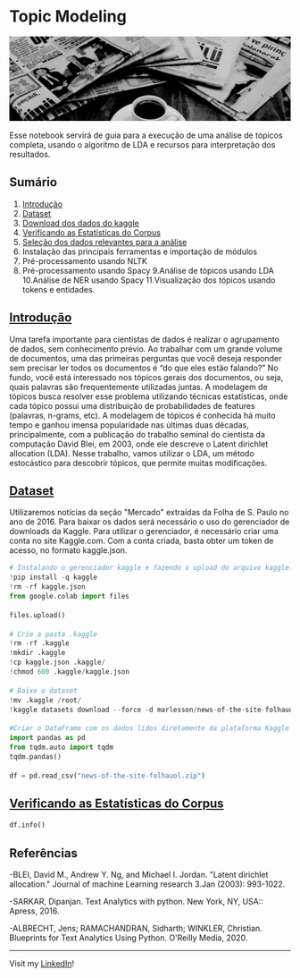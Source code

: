 # Topic Modeling

![image](img.png)

Esse notebook servirá de guia para a execução de uma análise de tópicos completa, usando o algoritmo de LDA e recursos para interpretação dos resultados.

## Sumário
1. [Introdução](#introduction)
2. [Dataset](#dataset)
3. [Download dos dados do kaggle](#download-dos-dados)
4. [Verificando as Estatísticas do Corpus](#estatisticas-corpus)
5. [Seleção dos dados relevantes para a análise](#Seleção-dos-dados-relevantes-para-a-análise)
6. Instalação das principais ferramentas e importação de módulos
7. Pré-processamento usando NLTK
8. Pré-processamento usando Spacy
9.Análise de tópicos usando LDA
10.Análise de NER usando Spacy
11.Visualização dos tópicos usando tokens e entidades.

## [Introdução](#introduction)

Uma tarefa importante para cientistas de dados é realizar o agrupamento de dados, sem conhecimento prévio. Ao trabalhar com um grande volume de documentos, uma das primeiras perguntas que você deseja responder sem precisar ler todos os documentos é “do que eles estão falando?” No fundo, você está interessado nos tópicos gerais dos documentos, ou seja, quais palavras são frequentemente utilizadas juntas. A modelagem de tópicos busca resolver esse problema utilizando técnicas estatísticas, onde cada tópico possui uma distribuição de probabilidades de features (palavras, n-grams, etc). A modelagem de tópicos é conhecida há muito tempo e ganhou imensa popularidade nas últimas duas décadas, principalmente, com a publicação do trabalho seminal do cientista da computação David Blei, em 2003, onde ele descreve o Latent dirichlet allocation (LDA). Nesse trabalho, vamos utilizar o LDA, um método estocástico para descobrir tópicos, que permite muitas modificações. 

## [Dataset](#dataset)
Utilizaremos notícias da seção "Mercado" extraídas da Folha de S. Paulo no ano de 2016. Para baixar os dados será necessário o uso do gerenciador de downloads da Kaggle. Para utilizar o gerenciador, é necessário criar uma conta no site Kaggle.com. Com a conta criada, basta obter um token de acesso, no formato kaggle.json.

``` python
# Instalando o gerenciador kaggle e fazendo o upload do arquivo kaggle.json
!pip install -q kaggle
!rm -rf kaggle.json
from google.colab import files

files.upload()

# Crie a pasta .kaggle 
!rm -rf .kaggle
!mkdir .kaggle
!cp kaggle.json .kaggle/
!chmod 600 .kaggle/kaggle.json

# Baixe o dataset
!mv .kaggle /root/
!kaggle datasets download --force -d marlesson/news-of-the-site-folhauol

#Criar o DataFrame com os dados lidos diretamente da plataforma Kaggle
import pandas as pd
from tqdm.auto import tqdm
tqdm.pandas()

df = pd.read_csv("news-of-the-site-folhauol.zip")
```

## [Verificando as Estatísticas do Corpus](#estatisticas-corpus)

```python
df.info()

```


## Referências
-BLEI, David M., Andrew Y. Ng, and Michael I. Jordan. "Latent dirichlet allocation." Journal of machine Learning research 3.Jan (2003): 993-1022.

-SARKAR, Dipanjan. Text Analytics with python. New York, NY, USA:: Apress, 2016.

-ALBRECHT, Jens; RAMACHANDRAN, Sidharth; WINKLER, Christian. Blueprints for Text Analytics Using Python. O'Reilly Media, 2020.

 
--- 
Visit my [LinkedIn](https://www.linkedin.com/in/wfaquieri/ "Stay in touch!")!
